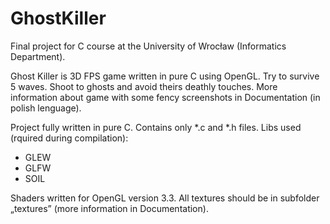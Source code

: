 # GhostKiller
Final project for C course at the University of Wrocław (Informatics Department).

Ghost Killer is 3D FPS game written in pure C using OpenGL.
Try to survive 5 waves. Shoot to ghosts and avoid theirs deathly touches.
More information about game with some fency screenshots in Documentation (in polish lenguage).

Project fully written in pure C. Contains only *.c and *.h files. 
Libs used (rquired during compilation):
- GLEW
- GLFW
- SOIL

Shaders written for OpenGL version 3.3.
All textures should be in subfolder  „textures” (more information in Documentation).
